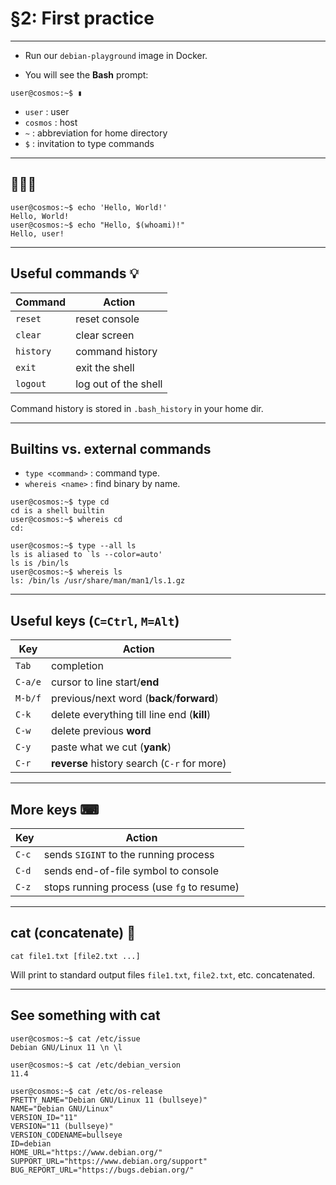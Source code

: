 # §2: First practice

---

- Run our `debian-playground` image in Docker.

- You will see the **Bash** prompt:

```
user@cosmos:~$ ▮
```

- `user` : user
- `cosmos` : host
- `~` : abbreviation for home directory
- `$` : invitation to type commands

---

## 👋👋👋

```
user@cosmos:~$ echo 'Hello, World!'
Hello, World!
user@cosmos:~$ echo "Hello, $(whoami)!"
Hello, user!
```

---

## Useful commands 💡

| Command   | Action                |
|-----------|-----------------------|
| `reset`   | reset console         |
| `clear`   | clear screen          |
| `history` | command history       |
| `exit`    | exit the shell        |
| `logout`  | log out of the shell  |

Command history is stored in `.bash_history` in your home dir.

---

## Builtins vs. external commands

- `type <command>` : command type.
- `whereis <name>` : find binary by name.

```
user@cosmos:~$ type cd 
cd is a shell builtin
user@cosmos:~$ whereis cd
cd:
```

```
user@cosmos:~$ type --all ls
ls is aliased to `ls --color=auto'
ls is /bin/ls
user@cosmos:~$ whereis ls
ls: /bin/ls /usr/share/man/man1/ls.1.gz
```

---

## Useful keys (`C=Ctrl`, `M=Alt`)

| Key     | Action                                      |
|---------|---------------------------------------------|
| `Tab`   | completion                                  |
| `C-a/e` | cursor to line start/**end**                |
| `M-b/f` | previous/next word (**back**/**forward**)   |
| `C-k`   | delete everything till line end (**kill**)  |
| `C-w`   | delete previous **word**                    |
| `C-y`   | paste what we cut (**yank**)                |
| `C-r`   | **reverse** history search (`C-r` for more) |

---

## More keys ⌨

| Key   | Action                                     |
|-------|--------------------------------------------|
| `C-c` | sends `SIGINT` to the running process      |
| `C-d` | sends end-of-file symbol to console        |
| `C-z` | stops running process (use `fg` to resume) |

---

## cat (concatenate) 📃

```
cat file1.txt [file2.txt ...]
```

Will print to standard output files `file1.txt`, `file2.txt`, etc.
concatenated.

---

## See something with cat

```
user@cosmos:~$ cat /etc/issue
Debian GNU/Linux 11 \n \l
```

```
user@cosmos:~$ cat /etc/debian_version
11.4
```

```
user@cosmos:~$ cat /etc/os-release
PRETTY_NAME="Debian GNU/Linux 11 (bullseye)"
NAME="Debian GNU/Linux"
VERSION_ID="11"
VERSION="11 (bullseye)"
VERSION_CODENAME=bullseye
ID=debian
HOME_URL="https://www.debian.org/"
SUPPORT_URL="https://www.debian.org/support"
BUG_REPORT_URL="https://bugs.debian.org/"
```
